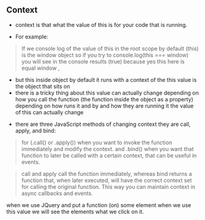 ## Context

* context is that what the value of this is for your code that is running.

- For example:
> If we console log of the value of this in the root scope by default (this) is the window object so if you try to console.log(this === window) you will see in the console results (true) because yes this here is equal window ,
- but this inside object by default it runs  with a context of the this value is the object that sits on 
- there is a tricky thing about this value can actually change depending on how you call the function (the function inside the object as a property) depending on how runs it and by and how they are running it the value of this can actually change  
* there are three JavaScript methods of changing context they are call, apply, and bind:
> for (.call() or .apply()) when you want to invoke the function immediately and modify the context.
> and .bind() when you want that function to later be called with a certain context, that can be useful in events. 

> call and apply call the function immediately, whereas bind returns a function that, when later executed, will have the correct context set for calling the original function. This way you can maintain context in async callbacks and events.

when we use JQuery and put a function (on) some element when we use this value we will see the elements what we click on it. 
